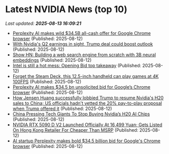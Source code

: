 # Latest NVIDIA News (top 10)
_Last updated: **2025-08-13 16:09:21**_

- [Perplexity AI makes wild $34.5B all-cash offer for Google Chrome browser](https://nypost.com/2025/08/12/business/perplexity-ai-makes-34-5b-all-cash-offer-for-google-chrome-browser/) (Published: 2025-08-12)
- [With Nvidia's Q2 earnings in sight, Trump deal could boost outlook](https://finance.yahoo.com/news/with-nvidias-q2-earnings-in-sight-trump-deal-could-boost-outlook-160248595.html) (Published: 2025-08-12)
- [Show HN: Building a web search engine from scratch with 3B neural embeddings](https://blog.wilsonl.in/search-engine) (Published: 2025-08-12)
- [Intel is still a hot mess: Opening Bid top takeaway](https://finance.yahoo.com/news/intel-is-still-a-hot-mess-opening-bid-top-takeaway-160212981.html) (Published: 2025-08-12)
- [Forget the Steam Deck, this 12.5-inch handheld can play games at 4K 100FPS](https://www.androidauthority.com/handheld-gaming-pc-with-rtx-4090-3586298/) (Published: 2025-08-12)
- [Perplexity AI makes $34.5 bn unsolicited bid for Google’s Chrome browser](https://www.thehindubusinessline.com/info-tech/perplexity-ai-makes-345-bn-unsolicited-bid-for-googles-chrome-browser/article69925591.ece) (Published: 2025-08-12)
- [How Jensen Huang successfully lobbied Trump to resume Nvidia's H20 sales to China; US officials hadn't vetted the 20% pay-to-play proposal when Trump offered it](https://biztoc.com/x/69ecc2c6cceb0564) (Published: 2025-08-12)
- [China Pressing Tech Giants To Stop Buying Nvidia’s H20 AI Chips](https://biztoc.com/x/223c839bc595d879) (Published: 2025-08-12)
- [NVIDIA RTX 5090 D V2 Launched Officially At 16,499 Yuan; Gets Listed On Hong Kong Retailer For Cheaper Than MSRP](https://wccftech.com/nvidia-rtx-5090-d-v2-launched-officially-at-16499-yuan-gets-listed-on-hong-kong-retailer-for-cheaper-than-msrp/) (Published: 2025-08-12)
- [AI startup Perplexity makes bold $34.5 billion bid for Google's Chrome browser](https://economictimes.indiatimes.com/tech/artificial-intelligence/ai-startup-perplexity-makes-bold-34-5-billion-bid-for-googles-chrome-browser/articleshow/123261854.cms) (Published: 2025-08-12)
